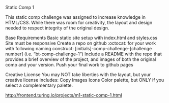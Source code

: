 Static Comp 1 

This static comp challenge was assigned to increase knowledge in HTML/CSS. While there was  room for creativity, the layout and design needed to respect integrity of the original design.

Base Requirements
Basic static site setup with index.html and styles.css
Site must be responsive
Create a repo on github :octocat: for your work with following naming construct: [initials]-comp-challenge-[challenge number] (i.e. “bt-comp-challenge-1”)
Include a README with the repo that provides a brief overview of the project, and images of both the original comp and your version.
Push your final work to github pages

Creative License
You may NOT take liberties with the layout, but your creative license includes:
Copy
Images
Icons
Color palette, but ONLY if you select a complementary palette. 

http://frontend.turing.io/projects/m1-static-comp-1.html

